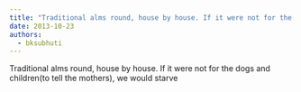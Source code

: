 ```yaml
---
title: "Traditional alms round, house by house. If it were not for the dogs and children(to tell the mothers..."
date: 2013-10-23
authors: 
  - bksubhuti
---
```


Traditional alms round, house by house. If it were not for the dogs and children(to tell the mothers), we would starve﻿

